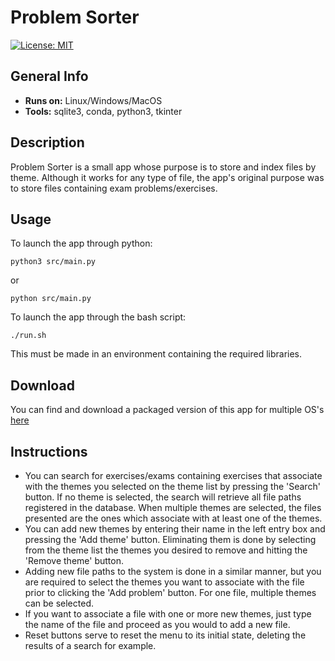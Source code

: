 # Problem Sorter
[![License: MIT](https://img.shields.io/badge/License-MIT-yellow.svg)](https://opensource.org/licenses/MIT)

## General Info
- **Runs on:** Linux/Windows/MacOS 
- **Tools:** sqlite3, conda, python3, tkinter

## Description
Problem Sorter is a small app whose purpose is to store and index files by theme. Although it works for any type of file, the app's original purpose was to store files containing exam problems/exercises. 

## Usage

To launch the app through python:

    python3 src/main.py 
or

    python src/main.py

To launch the app through the bash script:

    ./run.sh
    
This must be made in an environment containing the required libraries.

## Download
You can find and download a packaged version of this app for multiple OS's [here](https://github.com/marhcouto/problem-sorter-exe)


## Instructions

- You can search for exercises/exams containing exercises that associate with the themes you selected on the theme list by pressing the 'Search' button. If no theme is selected, the search will retrieve all file paths registered in the database. When multiple themes are selected, the files presented are the ones which associate with at least one of the themes.
- You can add new themes by entering their name in the left entry box and pressing the 'Add theme' button. Eliminating them is done by selecting from the theme list the themes you desired to remove and hitting the 'Remove theme' button.
- Adding new file paths to the system is done in a similar manner, but you are required to select the themes you want to associate with the file prior to clicking the 'Add problem' button. For one file, multiple themes can be selected.
- If you want to associate a file with one or more new themes, just type the name of the file and proceed as you would to add a new file.
- Reset buttons serve to reset the menu to its initial state, deleting the results of a search for example.


